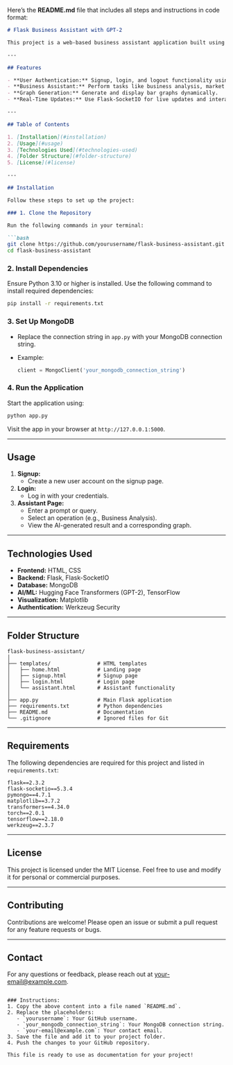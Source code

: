 Here’s the **README.md** file that includes all steps and instructions in code format:

```markdown
# Flask Business Assistant with GPT-2

This project is a web-based business assistant application built using Flask, Hugging Face GPT-2, MongoDB, and other essential Python libraries. The application provides text analysis for business operations and dynamically generated graphs.

---

## Features

- **User Authentication:** Signup, login, and logout functionality using MongoDB.
- **Business Assistant:** Perform tasks like business analysis, market insights, financial summary, and customer feedback analysis powered by GPT-2.
- **Graph Generation:** Generate and display bar graphs dynamically.
- **Real-Time Updates:** Use Flask-SocketIO for live updates and interactions.

---

## Table of Contents

1. [Installation](#installation)
2. [Usage](#usage)
3. [Technologies Used](#technologies-used)
4. [Folder Structure](#folder-structure)
5. [License](#license)

---

## Installation

Follow these steps to set up the project:

### 1. Clone the Repository

Run the following commands in your terminal:

```bash
git clone https://github.com/yourusername/flask-business-assistant.git
cd flask-business-assistant
```

### 2. Install Dependencies

Ensure Python 3.10 or higher is installed. Use the following command to install required dependencies:

```bash
pip install -r requirements.txt
```

### 3. Set Up MongoDB

- Replace the connection string in `app.py` with your MongoDB connection string.
- Example:

    ```python
    client = MongoClient('your_mongodb_connection_string')
    ```

### 4. Run the Application

Start the application using:

```bash
python app.py
```

Visit the app in your browser at `http://127.0.0.1:5000`.

---

## Usage

1. **Signup:**
   - Create a new user account on the signup page.
2. **Login:**
   - Log in with your credentials.
3. **Assistant Page:**
   - Enter a prompt or query.
   - Select an operation (e.g., Business Analysis).
   - View the AI-generated result and a corresponding graph.

---

## Technologies Used

- **Frontend:** HTML, CSS
- **Backend:** Flask, Flask-SocketIO
- **Database:** MongoDB
- **AI/ML:** Hugging Face Transformers (GPT-2), TensorFlow
- **Visualization:** Matplotlib
- **Authentication:** Werkzeug Security

---

## Folder Structure

```plaintext
flask-business-assistant/
│
├── templates/               # HTML templates
│   ├── home.html            # Landing page
│   ├── signup.html          # Signup page
│   ├── login.html           # Login page
│   └── assistant.html       # Assistant functionality
│
├── app.py                   # Main Flask application
├── requirements.txt         # Python dependencies
├── README.md                # Documentation
└── .gitignore               # Ignored files for Git
```

---

## Requirements

The following dependencies are required for this project and listed in `requirements.txt`:

```plaintext
flask==2.3.2
flask-socketio==5.3.4
pymongo==4.7.1
matplotlib==3.7.2
transformers==4.34.0
torch==2.0.1
tensorflow==2.18.0
werkzeug==2.3.7
```

---

## License

This project is licensed under the MIT License. Feel free to use and modify it for personal or commercial purposes.

---

## Contributing

Contributions are welcome! Please open an issue or submit a pull request for any feature requests or bugs.

---

## Contact

For any questions or feedback, please reach out at [your-email@example.com](mailto:your-email@example.com).
```

### Instructions:
1. Copy the above content into a file named `README.md`.
2. Replace the placeholders:
   - `yourusername`: Your GitHub username.
   - `your_mongodb_connection_string`: Your MongoDB connection string.
   - `your-email@example.com`: Your contact email.
3. Save the file and add it to your project folder.
4. Push the changes to your GitHub repository.

This file is ready to use as documentation for your project!